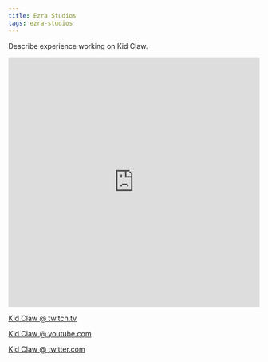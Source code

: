 ```yaml
---
title: Ezra Studios
tags: ezra-studios
---
```

Describe experience working on Kid Claw.

<iframe width="100%" height="500" src="https://www.youtube.com/embed/tO6LIwN_TRw?si=VojOM7wLG6SbMW-D" title="YouTube video player" frameborder="0" allow="accelerometer; autoplay; clipboard-write; encrypted-media; gyroscope; picture-in-picture; web-share" allowfullscreen></iframe>

<a href="https://www.twitch.tv/ClawDynamics" target="_blank">Kid Claw @ twitch.tv</a>

<a href="https://www.youtube.com/@kidclaw2563" target="_blank"> Kid Claw @ youtube.com</a>

<a href="https://twitter.com/clawdynamics" target="_blank"> Kid Claw @ twitter.com</a>